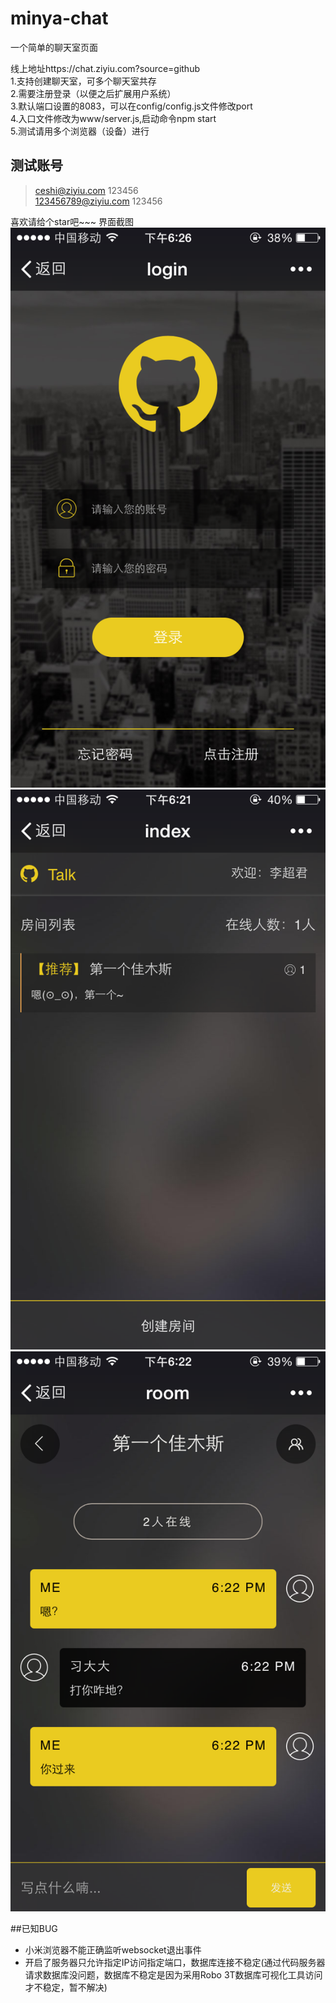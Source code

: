 # minya-chat
一个简单的聊天室页面

线上地址https://chat.ziyiu.com?source=github<br />
1.支持创建聊天室，可多个聊天室共存<br />
2.需要注册登录（以便之后扩展用户系统）<br />
3.默认端口设置的8083，可以在config/config.js文件修改port<br />
4.入口文件修改为www/server.js,启动命令npm start<br />
5.测试请用多个浏览器（设备）进行<br />

## 测试账号
> ceshi@ziyiu.com  123456  
> 123456789@ziyiu.com 123456

喜欢请给个star吧~~~
界面截图<br />
![image](https://github.com/LCJ-MinYa/chat/blob/master/www/img/login.PNG)<br />
![image](https://github.com/LCJ-MinYa/chat/blob/master/www/img/index.PNG)<br />
![image](https://github.com/LCJ-MinYa/chat/blob/master/www/img/room.PNG)<br />

##已知BUG
* 小米浏览器不能正确监听websocket退出事件
* 开启了服务器只允许指定IP访问指定端口，数据库连接不稳定(通过代码服务器请求数据库没问题，数据库不稳定是因为采用Robo 3T数据库可视化工具访问才不稳定，暂不解决)
